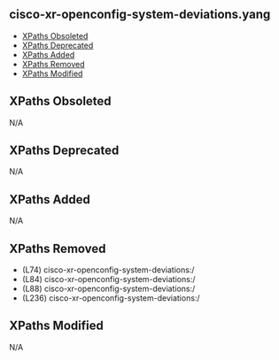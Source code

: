 ## cisco-xr-openconfig-system-deviations.yang

- [XPaths Obsoleted](#xpaths-obsoleted)
- [XPaths Deprecated](#xpaths-deprecated)
- [XPaths Added](#xpaths-added)
- [XPaths Removed](#xpaths-removed)
- [XPaths Modified](#xpaths-modified)

## XPaths Obsoleted

N/A

## XPaths Deprecated

N/A

## XPaths Added

N/A

## XPaths Removed

- (L74)	cisco-xr-openconfig-system-deviations:/
- (L84)	cisco-xr-openconfig-system-deviations:/
- (L88)	cisco-xr-openconfig-system-deviations:/
- (L236)	cisco-xr-openconfig-system-deviations:/

## XPaths Modified

N/A


